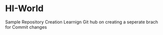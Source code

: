 # HI-World
Sample Repository Creation 
Learnign Git hub on creating a seperate brach for Commit changes
